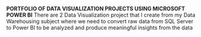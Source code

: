 **PORTFOLIO OF DATA VISUALIZATION PROJECTS USING MICROSOFT POWER BI**
There are 2 Data Visualization project that I create from my Data Warehousing subject where we need to convert raw data from SQL Server to Power BI to be analyzed and produce meaningful insights from the data
